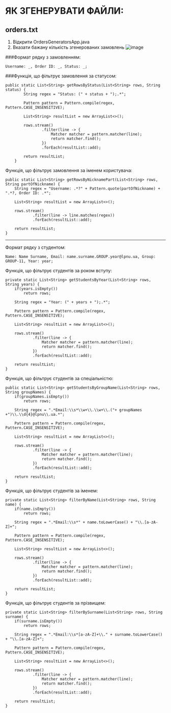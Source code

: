 # ЯК ЗГЕНЕРУВАТИ ФАЙЛИ:
## orders.txt
1. Відкрити OrdersGeneratorsApp.java
2. Вказати бажану кількість згенерованих замовлень
   ![image](https://github.com/user-attachments/assets/89fe22e7-fa34-408f-a2b9-242500445ecf)



###Формат рядку з замовленням:
```
Username: _, Order ID: _, Status: _;
```
###Функція, що фільтрує замовлення за статусом:
```
public static List<String> getRowsByStatus(List<String> rows, String status) {
        String regex = "Status: (" + status + ");.*";

        Pattern pattern = Pattern.compile(regex, Pattern.CASE_INSENSITIVE);

        List<String> resultList = new ArrayList<>();

        rows.stream()
                .filter(line -> {
                    Matcher matcher = pattern.matcher(line);
                    return matcher.find();
                })
                .forEach(resultList::add);

        return resultList;
    }
```
Функція, що фільтрує замовлення за іменем користувача:
```
public static List<String> getRowsByNicknamePart(List<String> rows, String partOfNickname) {
    String regex = "Username: .*?" + Pattern.quote(partOfNickname) + ".*?, Order ID: .*";

    List<String> resultList = new ArrayList<>();

    rows.stream()
            .filter(line -> line.matches(regex))
            .forEach(resultList::add);

    return resultList;
}
```
---

Формат рядку з студентом:
```
Name: Name Surname, Email: name.surname.GROUP.year@lpnu.ua, Group: GROUP-11, Year: year;
```
Функція, що фільтрує студентів за роком вступу:
```
private static List<String> getStudentsByYear(List<String> rows, String years) {
    if(years.isEmpty())
        return rows;

    String regex = "Year: (" + years + ");.*";

    Pattern pattern = Pattern.compile(regex, Pattern.CASE_INSENSITIVE);

    List<String> resultList = new ArrayList<>();

    rows.stream()
            .filter(line -> {
                Matcher matcher = pattern.matcher(line);
                return matcher.find();
            })
            .forEach(resultList::add);

    return resultList;
}
```
Функція, що фільтрує студентів за спеціальністю:
```
public static List<String> getStudentsByGroupName(List<String> rows, String groupNames) {
    if(groupNames.isEmpty())
        return rows;

    String regex = ".*Email:\\s*\\w+\\.\\w+\\.("+ groupNames +")\\.\\d{4}@lpnu\\.ua.*";

    Pattern pattern = Pattern.compile(regex, Pattern.CASE_INSENSITIVE);

    List<String> resultList = new ArrayList<>();

    rows.stream()
            .filter(line -> {
                Matcher matcher = pattern.matcher(line);
                return matcher.find();
            })
            .forEach(resultList::add);

    return resultList;
}
```
Функція, що фільтрує студентів за іменем:
```
private static List<String> filterByName(List<String> rows, String name) {
    if(name.isEmpty())
        return rows;

    String regex = ".*Email:\\s*" + name.toLowerCase() + "\\.[a-zA-Z]+";

    Pattern pattern = Pattern.compile(regex, Pattern.CASE_INSENSITIVE);

    List<String> resultList = new ArrayList<>();

    rows.stream()
            .filter(line -> {
                Matcher matcher = pattern.matcher(line);
                return matcher.find();
            })
            .forEach(resultList::add);

    return resultList;
}
```
Функція, що фільтрує студентів за прізвищем:
```
private static List<String> filterBySurname(List<String> rows, String surname) {
    if(surname.isEmpty())
        return rows;

    String regex = ".*Email:\\s*[a-zA-Z]+\\." + surname.toLowerCase() + "\\.[a-zA-Z]+";

    Pattern pattern = Pattern.compile(regex, Pattern.CASE_INSENSITIVE);

    List<String> resultList = new ArrayList<>();

    rows.stream()
            .filter(line -> {
                Matcher matcher = pattern.matcher(line);
                return matcher.find();
            })
            .forEach(resultList::add);

    return resultList;
}
```
